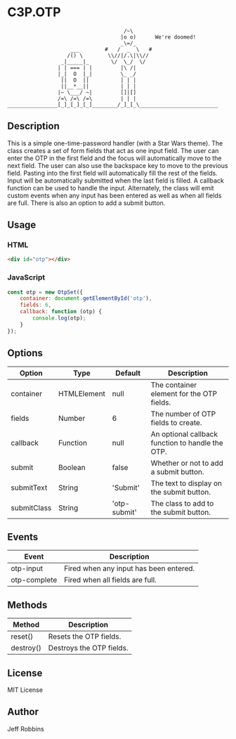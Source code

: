 # C3P.OTP

```
                                     /~\                           
                                    |o o)      We're doomed!       
                                    _\=/_                          
                    ___        #   /  _  \   #                     
                   /() \        \\//|/.\|\\//                      
                 _|_____|_       \/  \_/  \/                       
                | | === | |         |\ /|                          
                |_|  O  |_|         \_ _/                          
                 ||  O  ||          | | |                          
                 ||__*__||          | | |                          
                |~ \___/ ~|         []|[]                          
                /=\ /=\ /=\         | | |                          
________________[_]_[_]_[_]________/_]_[_\_________________________
```

## Description

This is a simple one-time-password handler (with a Star Wars theme). The class creates a set of form fields that act as one input field. The user can enter the OTP in the first field and the focus will automatically move to the next field. The user can also use the backspace key to move to the previous field. Pasting into the first field will automatically fill the rest of the fields. Input will be automatically submitted when the last field is filled. A callback function can be used to handle the input. Alternately, the class will emit custom events when any input has been entered as well as when all fields are full. There is also an option to add a submit button.

## Usage

### HTML

```html
<div id="otp"></div>
```

### JavaScript

```javascript
const otp = new OtpSet({
    container: document.getElementById('otp'),
    fields: 6,
    callback: function (otp) {
        console.log(otp);
    }
});
```

## Options

| Option | Type | Default | Description |
| --- | --- | --- | --- |
| container | HTMLElement | null | The container element for the OTP fields. |
| fields | Number | 6 | The number of OTP fields to create. |
| callback | Function | null | An optional callback function to handle the OTP. |
| submit | Boolean | false | Whether or not to add a submit button. |
| submitText | String | 'Submit' | The text to display on the submit button. |
| submitClass | String | 'otp-submit' | The class to add to the submit button. |

## Events

| Event | Description |
| --- | --- |
| otp-input | Fired when any input has been entered. |
| otp-complete | Fired when all fields are full. |

## Methods

| Method | Description |
| --- | --- |
| reset() | Resets the OTP fields. |
| destroy() | Destroys the OTP fields. |

## License

MIT License

## Author

Jeff Robbins

